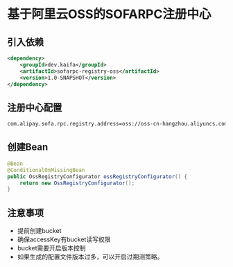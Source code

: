 # 基于阿里云OSS的SOFARPC注册中心


## 引入依赖

```xml
<dependency>
    <groupId>dev.kaifa</groupId>
    <artifactId>sofarpc-registry-oss</artifactId>
    <version>1.0-SNAPSHOT</version>
</dependency>
```

## 注册中心配置

```xml
com.alipay.sofa.rpc.registry.address=oss://oss-cn-hangzhou.aliyuncs.com?accessKeyId={yourAccessKeyId}&accessKeySecret={yourAccessKeySecret}&bucketName={yourBucketName}&objectName={yourObjectName}
```

## 创建Bean

```java
@Bean
@ConditionalOnMissingBean
public OssRegistryConfigurator ossRegistryConfigurator() {
    return new OssRegistryConfigurator();
}
```

## 注意事项
- 提前创建bucket
- 确保accessKey有bucket读写权限
- bucket需要开启版本控制
- 如果生成的配置文件版本过多，可以开启过期测策略。

